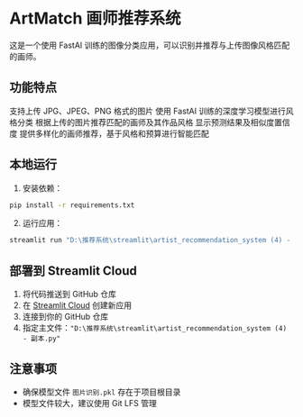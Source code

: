 # ArtMatch 画师推荐系统

这是一个使用 FastAI 训练的图像分类应用，可以识别并推荐与上传图像风格匹配的画师。

## 功能特点

支持上传 JPG、JPEG、PNG 格式的图片
使用 FastAI 训练的深度学习模型进行风格分类
根据上传的图片推荐匹配的画师及其作品风格
显示预测结果及相似度置信度
提供多样化的画师推荐，基于风格和预算进行智能匹配

## 本地运行

1. 安装依赖：
```bash
pip install -r requirements.txt
```

2. 运行应用：
```bash
streamlit run "D:\推荐系统\streamlit\artist_recommendation_system (4) - 副本.py"
```

## 部署到 Streamlit Cloud

1. 将代码推送到 GitHub 仓库
2. 在 [Streamlit Cloud](https://streamlit.io/cloud) 创建新应用
3. 连接到你的 GitHub 仓库
4. 指定主文件：`"D:\推荐系统\streamlit\artist_recommendation_system (4) - 副本.py"`

## 注意事项

- 确保模型文件 `图片识别.pkl` 存在于项目根目录
- 模型文件较大，建议使用 Git LFS 管理 